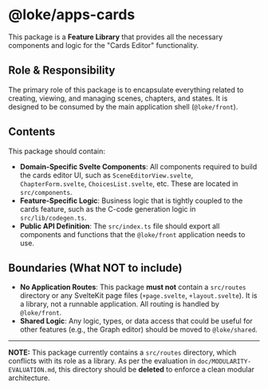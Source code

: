 # @loke/apps-cards

This package is a **Feature Library** that provides all the necessary components and logic for the "Cards Editor" functionality.

## Role & Responsibility

The primary role of this package is to encapsulate everything related to creating, viewing, and managing scenes, chapters, and states. It is designed to be consumed by the main application shell (`@loke/front`).

## Contents

This package should contain:

-   **Domain-Specific Svelte Components**: All components required to build the cards editor UI, such as `SceneEditorView.svelte`, `ChapterForm.svelte`, `ChoicesList.svelte`, etc. These are located in `src/components`.
-   **Feature-Specific Logic**: Business logic that is tightly coupled to the cards feature, such as the C-code generation logic in `src/lib/codegen.ts`.
-   **Public API Definition**: The `src/index.ts` file should export all components and functions that the `@loke/front` application needs to use.

## Boundaries (What NOT to include)

-   **No Application Routes**: This package **must not** contain a `src/routes` directory or any SvelteKit page files (`+page.svelte`, `+layout.svelte`). It is a library, not a runnable application. All routing is handled by `@loke/front`.
-   **Shared Logic**: Any logic, types, or data access that could be useful for other features (e.g., the Graph editor) should be moved to `@loke/shared`.

---

**NOTE:** This package currently contains a `src/routes` directory, which conflicts with its role as a library. As per the evaluation in `doc/MODULARITY-EVALUATION.md`, this directory should be **deleted** to enforce a clean modular architecture.

